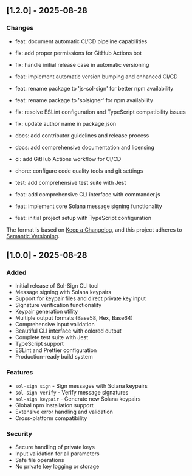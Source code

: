 ## [1.2.0] - 2025-08-28

### Changes
- feat: document automatic CI/CD pipeline capabilities

- fix: add proper permissions for GitHub Actions bot
- fix: handle initial release case in automatic versioning
- feat: implement automatic version bumping and enhanced CI/CD
- feat: rename package to 'js-sol-sign' for better npm availability
- feat: rename package to 'solsigner' for npm availability
- fix: resolve ESLint configuration and TypeScript compatibility issues
- fix: update author name in package.json
- docs: add contributor guidelines and release process
- docs: add comprehensive documentation and licensing
- ci: add GitHub Actions workflow for CI/CD
- chore: configure code quality tools and git settings
- test: add comprehensive test suite with Jest
- feat: add comprehensive CLI interface with commander.js
- feat: implement core Solana message signing functionality
- feat: initial project setup with TypeScript configuration


The format is based on [Keep a Changelog](https://keepachangelog.com/en/1.0.0/),
and this project adheres to [Semantic Versioning](https://semver.org/spec/v2.0.0.html).

## [1.0.0] - 2025-08-28

### Added
- Initial release of Sol-Sign CLI tool
- Message signing with Solana keypairs
- Support for keypair files and direct private key input
- Signature verification functionality
- Keypair generation utility
- Multiple output formats (Base58, Hex, Base64)
- Comprehensive input validation
- Beautiful CLI interface with colored output
- Complete test suite with Jest
- TypeScript support
- ESLint and Prettier configuration
- Production-ready build system

### Features
- `sol-sign sign` - Sign messages with Solana keypairs
- `sol-sign verify` - Verify message signatures
- `sol-sign keypair` - Generate new Solana keypairs
- Global npm installation support
- Extensive error handling and validation
- Cross-platform compatibility

### Security
- Secure handling of private keys
- Input validation for all parameters
- Safe file operations
- No private key logging or storage
